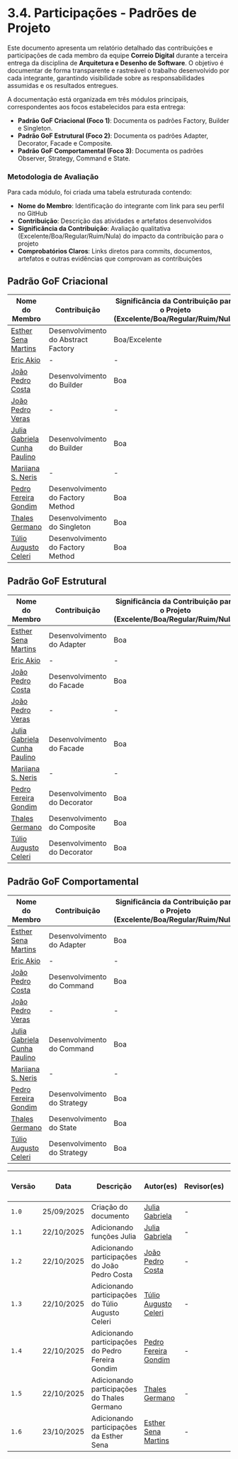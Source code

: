 # 3.4. Participações - Padrões de Projeto

Este documento apresenta um relatório detalhado das contribuições e participações de cada membro da equipe **Correio Digital** durante a terceira entrega da disciplina de **Arquitetura e Desenho de Software**. O objetivo é documentar de forma transparente e rastreável o trabalho desenvolvido por cada integrante, garantindo visibilidade sobre as responsabilidades assumidas e os resultados entregues.

A documentação está organizada em três módulos principais, correspondentes aos focos estabelecidos para esta entrega:

- **Padrão GoF Criacional (Foco 1)**: Documenta os padrões Factory, Builder e Singleton.
- **Padrão GoF Estrutural (Foco 2)**: Documenta os padrões Adapter, Decorator, Facade e Composite.
- **Padrão GoF Comportamental (Foco 3)**: Documenta os padrões Observer, Strategy, Command e State.

### Metodologia de Avaliação

Para cada módulo, foi criada uma tabela estruturada contendo:
- **Nome do Membro**: Identificação do integrante com link para seu perfil no GitHub
- **Contribuição**: Descrição das atividades e artefatos desenvolvidos
- **Significância da Contribuição**: Avaliação qualitativa (Excelente/Boa/Regular/Ruim/Nula) do impacto da contribuição para o projeto
- **Comprobatórios Claros**: Links diretos para commits, documentos, artefatos e outras evidências que comprovam as contribuições

## Padrão GoF Criacional

|Nome do Membro | Contribuição | Significância da Contribuição para o Projeto (Excelente/Boa/Regular/Ruim/Nula) | Comprobatórios Claros (com link)|
|-|-|-|-|
|[Esther Sena Martins](https://github.com/esmsena)|Desenvolvimento do Abstract Factory | Boa/Excelente ||
|[Eric Akio](https://github.com/eric-kingu)|-|-|-|
|[João Pedro Costa](https://github.com/johnaopedro)|Desenvolvimento do Builder|Boa|[Builder](https://github.com/UnBArqDsw2025-2-Turma01/2025.2-T01-G2_CorreioDigital_Entrega_03/blob/main/docs/PadroesDeProjeto/GoFsCriacionais/builder.md)|
|[João Pedro Veras](https://github.com/JoosPerro)|-|-|-|
|[Julia Gabriela Cunha Paulino](https://github.com/JuliaGabP)|Desenvolvimento do Builder|Boa|[Builder](https://github.com/UnBArqDsw2025-2-Turma01/2025.2-T01-G2_CorreioDigital_Entrega_03/blob/main/docs/PadroesDeProjeto/GoFsCriacionais/builder.md)|
|[Mariiana S. Neris](https://github.com/Maryyscreuza)|-|-|-|
|[Pedro Fereira Gondim](https://github.com/G0ndim)|Desenvolvimento do Factory Method| Boa | [Factory Method](https://github.com/UnBArqDsw2025-2-Turma01/2025.2-T01-G2_CorreioDigital_Entrega_03/commit/6a7361a0608b8169d8514153d428c7b6167394c8) |
|[Thales Germano](https://github.com/thalesgvl)|Desenvolvimento do Singleton|Boa|[Singleton](https://github.com/UnBArqDsw2025-2-Turma01/2025.2-T01-G2_CorreioDigital_Entrega_03/commit/ae3dfae89daf9b7d8deabbd73e7aafb0766e06d2)|
|[Túlio Augusto Celeri](https://github.com/TulioCeleri)|Desenvolvimento do Factory Method| Boa | [Factory Method](https://github.com/UnBArqDsw2025-2-Turma01/2025.2-T01-G2_CorreioDigital_Entrega_03/commit/263fa41d89e67802017121fad0b9db7f326db673) |


## Padrão GoF Estrutural
|Nome do Membro | Contribuição | Significância da Contribuição para o Projeto (Excelente/Boa/Regular/Ruim/Nula) | Comprobatórios Claros (com link)|
|-|-|-|-|
|[Esther Sena Martins](https://github.com/esmsena)|Desenvolvimento do Adapter | Boa ||
|[Eric Akio](https://github.com/eric-kingu)|-|-|-|
|[João Pedro Costa](https://github.com/johnaopedro)|Desenvolvimento do Facade|Boa|[Facade](https://github.com/UnBArqDsw2025-2-Turma01/2025.2-T01-G2_CorreioDigital_Entrega_03/blob/main/docs/PadroesDeProjeto/GoFsEstruturais/facade.md)|
|[João Pedro Veras](https://github.com/JoosPerro)|-|-|-|
|[Julia Gabriela Cunha Paulino](https://github.com/JuliaGabP)|Desenvolvimento do Facade|Boa|[Facade](https://github.com/UnBArqDsw2025-2-Turma01/2025.2-T01-G2_CorreioDigital_Entrega_03/blob/main/docs/PadroesDeProjeto/GoFsEstruturais/facade.md)|
|[Mariiana S. Neris](https://github.com/Maryyscreuza)|-|-|-|
|[Pedro Fereira Gondim](https://github.com/G0ndim)|Desenvolvimento do Decorator|Boa|[Decorator](https://github.com/UnBArqDsw2025-2-Turma01/2025.2-T01-G2_CorreioDigital_Entrega_03/commit/a1db33decf64dd2f9b8eac6b8f5b05695d4dc8a1)|
|[Thales Germano](https://github.com/thalesgvl)|Desenvolvimento do Composite|Boa|[Composite](https://github.com/UnBArqDsw2025-2-Turma01/2025.2-T01-G2_CorreioDigital_Entrega_03/commit/8892ce893323fb24a768a640e46fa87fa46d0729)|
|[Túlio Augusto Celeri](https://github.com/TulioCeleri)|Desenvolvimento do Decorator|Boa|[Decorator](https://github.com/UnBArqDsw2025-2-Turma01/2025.2-T01-G2_CorreioDigital_Entrega_03/commit/97bbde50f884bcc65ee551b02305d4240329423b)|

## Padrão GoF Comportamental
|Nome do Membro | Contribuição | Significância da Contribuição para o Projeto (Excelente/Boa/Regular/Ruim/Nula) | Comprobatórios Claros (com link)|
|-|-|-|-|
|[Esther Sena Martins](https://github.com/esmsena)|Desenvolvimento do Adapter | Boa | [Adapter](https://github.com/UnBArqDsw2025-2-Turma01/2025.2-T01-G2_CorreioDigital_Entrega_03/blob/main/docs/PadroesDeProjeto/GoFsEstruturais/Adapter.md) - [Commits](https://github.com/UnBArqDsw2025-2-Turma01/2025.2-T01-G2_CorreioDigital_Entrega_03/commits/main/docs/PadroesDeProjeto/GoFsEstruturais/Adapter.md?author=esmsena)|
|[Eric Akio](https://github.com/eric-kingu)|-|-|-|
|[João Pedro Costa](https://github.com/johnaopedro)|Desenvolvimento do Command|Boa|[Command](https://github.com/UnBArqDsw2025-2-Turma01/2025.2-T01-G2_CorreioDigital_Entrega_03/blob/main/docs/PadroesDeProjeto/GoFsComportamentais/command.md)|
|[João Pedro Veras](https://github.com/JoosPerro)|-|-|-|
|[Julia Gabriela Cunha Paulino](https://github.com/JuliaGabP)|Desenvolvimento do Command|Boa|[Command](https://github.com/UnBArqDsw2025-2-Turma01/2025.2-T01-G2_CorreioDigital_Entrega_03/blob/main/docs/PadroesDeProjeto/GoFsComportamentais/command.md)|
|[Mariiana S. Neris](https://github.com/Maryyscreuza)|-|-|-|
|[Pedro Fereira Gondim](https://github.com/G0ndim)|Desenvolvimento do Strategy|Boa|[Strategy](https://github.com/UnBArqDsw2025-2-Turma01/2025.2-T01-G2_CorreioDigital_Entrega_03/commit/1911e897ed283d689e56fcc66a9e1803aec99d46)|
|[Thales Germano](https://github.com/thalesgvl)|Desenvolvimento do State|Boa|[State](https://github.com/UnBArqDsw2025-2-Turma01/2025.2-T01-G2_CorreioDigital_Entrega_03/commit/42c0f01a98058236d95e03199c9a6cbba3eb32e0)|
|[Túlio Augusto Celeri](https://github.com/TulioCeleri)|Desenvolvimento do Strategy|Boa|[Strategy](https://github.com/UnBArqDsw2025-2-Turma01/2025.2-T01-G2_CorreioDigital_Entrega_03/commit/de6128bad4029a796a30ff4c5029e72a511cb3dd)|

| Versão |     Data    | Descrição   | Autor(es) | Revisor(es) | Detalhes da revisão | 
| ------ | ----------- | ----------- | --------- | ----------- | --------------------|
| `1.0`  | 25/09/2025  | Criação do documento | [Julia Gabriela](https://github.com/JuliaGabP) | - | - |
| `1.1`  | 22/10/2025  | Adicionando funções Julia| [Julia Gabriela](https://github.com/JuliaGabP) | - | - |
| `1.2`  | 22/10/2025  | Adicionando participações do João Pedro Costa | [João Pedro Costa](https://github.com/johnaopedro) | - | - |
| `1.3`  | 22/10/2025  | Adicionando participações do Túlio Augusto Celeri | [Túlio Augusto Celeri](https://github.com/TulioCeleri) | - | - |
| `1.4`  | 22/10/2025  | Adicionando participações do Pedro Fereira Gondim | [Pedro Fereira Gondim](https://github.com/G0ndim) | - | - |
| `1.5`  | 22/10/2025  | Adicionando participações do Thales Germano | [Thales Germano](https://github.com/thalesgvl) | - | - |
| `1.6`  | 23/10/2025  | Adicionando participações da Esther Sena | [Esther Sena Martins](https://github.com/esmsena) | - | - |
